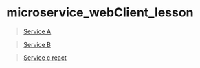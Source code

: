 # microservice_webClient_lesson

>[Service A](https://github.com/AbdulatipA/microservice_webClient_lesson/tree/master/Service_A/src/main/java/org/example/service_a)

>[Service B](https://github.com/AbdulatipA/microservice_webClient_lesson/tree/master/Service_B/src/main/java/org/example/service_b)

>[Service c react](https://github.com/AbdulatipA/microservice_webClient_lesson/tree/master/service_c_react/src/main/java/org/example/service_c_react)












